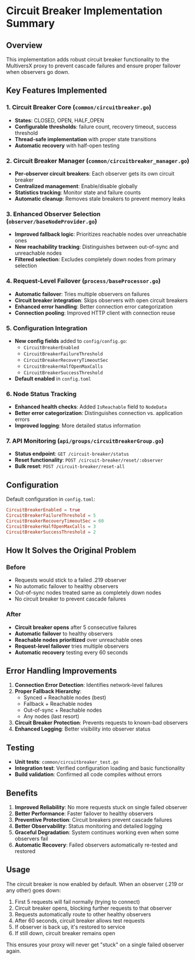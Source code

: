 # Circuit Breaker Implementation Summary

## Overview
This implementation adds robust circuit breaker functionality to the MultiversX proxy to prevent cascade failures and ensure proper failover when observers go down.

## Key Features Implemented

### 1. Circuit Breaker Core (`common/circuitbreaker.go`)
- **States**: CLOSED, OPEN, HALF_OPEN
- **Configurable thresholds**: failure count, recovery timeout, success threshold
- **Thread-safe implementation** with proper state transitions
- **Automatic recovery** with half-open testing

### 2. Circuit Breaker Manager (`common/circuitbreaker_manager.go`)
- **Per-observer circuit breakers**: Each observer gets its own circuit breaker
- **Centralized management**: Enable/disable globally
- **Statistics tracking**: Monitor state and failure counts
- **Automatic cleanup**: Removes stale breakers to prevent memory leaks

### 3. Enhanced Observer Selection (`observer/baseNodeProvider.go`)
- **Improved fallback logic**: Prioritizes reachable nodes over unreachable ones
- **New reachability tracking**: Distinguishes between out-of-sync and unreachable nodes
- **Filtered selection**: Excludes completely down nodes from primary selection

### 4. Request-Level Failover (`process/baseProcessor.go`)
- **Automatic failover**: Tries multiple observers on failures
- **Circuit breaker integration**: Skips observers with open circuit breakers
- **Enhanced error handling**: Better connection error categorization
- **Connection pooling**: Improved HTTP client with connection reuse

### 5. Configuration Integration
- **New config fields** added to `config/config.go`:
  - `CircuitBreakerEnabled`
  - `CircuitBreakerFailureThreshold` 
  - `CircuitBreakerRecoveryTimeoutSec`
  - `CircuitBreakerHalfOpenMaxCalls`
  - `CircuitBreakerSuccessThreshold`
- **Default enabled** in `config.toml`

### 6. Node Status Tracking
- **Enhanced health checks**: Added `IsReachable` field to `NodeData`
- **Better error categorization**: Distinguishes connection vs. application errors
- **Improved logging**: More detailed status information

### 7. API Monitoring (`api/groups/circuitBreakerGroup.go`)
- **Status endpoint**: `GET /circuit-breaker/status`
- **Reset functionality**: `POST /circuit-breaker/reset/:observer`
- **Bulk reset**: `POST /circuit-breaker/reset-all`

## Configuration

Default configuration in `config.toml`:
```toml
CircuitBreakerEnabled = true
CircuitBreakerFailureThreshold = 5
CircuitBreakerRecoveryTimeoutSec = 60
CircuitBreakerHalfOpenMaxCalls = 3
CircuitBreakerSuccessThreshold = 2
```

## How It Solves the Original Problem

### Before
- Requests would stick to a failed .219 observer
- No automatic failover to healthy observers
- Out-of-sync nodes treated same as completely down nodes
- No circuit breaker to prevent cascade failures

### After
- **Circuit breaker opens** after 5 consecutive failures
- **Automatic failover** to healthy observers
- **Reachable nodes prioritized** over unreachable ones
- **Request-level failover** tries multiple observers
- **Automatic recovery** testing every 60 seconds

## Error Handling Improvements

1. **Connection Error Detection**: Identifies network-level failures
2. **Proper Fallback Hierarchy**: 
   - Synced + Reachable nodes (best)
   - Fallback + Reachable nodes
   - Out-of-sync + Reachable nodes  
   - Any nodes (last resort)
3. **Circuit Breaker Protection**: Prevents requests to known-bad observers
4. **Enhanced Logging**: Better visibility into observer status

## Testing

- **Unit tests**: `common/circuitbreaker_test.go`
- **Integration test**: Verified configuration loading and basic functionality
- **Build validation**: Confirmed all code compiles without errors

## Benefits

1. **Improved Reliability**: No more requests stuck on single failed observer
2. **Better Performance**: Faster failover to healthy observers  
3. **Preventive Protection**: Circuit breakers prevent cascade failures
4. **Better Observability**: Status monitoring and detailed logging
5. **Graceful Degradation**: System continues working even when some observers fail
6. **Automatic Recovery**: Failed observers automatically re-tested and restored

## Usage

The circuit breaker is now enabled by default. When an observer (.219 or any other) goes down:

1. First 5 requests will fail normally (trying to connect)
2. Circuit breaker opens, blocking further requests to that observer
3. Requests automatically route to other healthy observers  
4. After 60 seconds, circuit breaker allows test requests
5. If observer is back up, it's restored to service
6. If still down, circuit breaker remains open

This ensures your proxy will never get "stuck" on a single failed observer again.